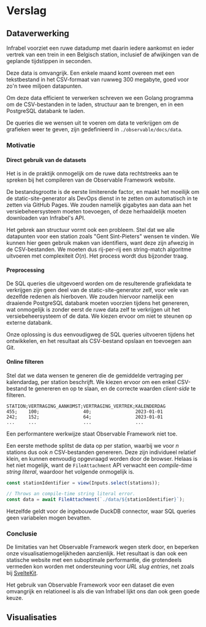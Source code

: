 # Verslag

## Dataverwerking

Infrabel voorziet een ruwe datadump met daarin iedere aankomst en ieder vertrek van een trein in een Belgisch station, inclusief de afwijkingen van de geplande tijdstippen in seconden.

Deze data is omvangrijk. Een enkele maand komt overeen met een tekstbestand in het CSV-formaat van ruwweg 300 megabyte, goed voor zo'n twee miljoen datapunten.

Om deze data efficient te verwerken schreven we een Golang programma om de CSV-bestanden in te laden, structuur aan te brengen, en in een PostgreSQL databank te laden.

De queries die we wensen uit te voeren om data te verkrijgen om de grafieken weer te geven, zijn gedefinieerd in `./observable/docs/data`.

### Motivatie

#### Direct gebruik van de datasets

Het is in de praktijk onmogelijk om de ruwe data rechtstreeks aan te spreken bij het compileren van de Observable Framework website.

De bestandsgrootte is de eerste limiterende factor, en maakt het moeilijk om de static-site-generator als DevOps dienst in te zetten om automatisch in te zetten via GitHub Pages. We zouden namelijk gigabytes aan data aan het versiebeheersysteem moeten toevoegen, of deze herhaaldelijk moeten downloaden van Infrabel's API.

Het gebrek aan structuur vormt ook een probleem. Stel dat we alle datapunten voor een station zoals "Gent Sint-Pieters" wensen te vinden. We kunnen hier geen gebruik maken van identifiers, want deze zijn afwezig in de CSV-bestanden. We moeten dus rij-per-rij een string-match algoritme uitvoeren met complexiteit $O(n)$. Het process wordt dus bijzonder traag.

#### Preprocessing

De SQL queries die uitgevoerd worden om de resulterende grafiekdata te verkrijgen zijn geen deel van de static-site-generator zelf, voor vele van dezelfde redenen als hierboven. We zouden hiervoor namelijk een draaiende PostgreSQL databank moeten voorzien tijdens het genereren, wat onmogelijk is zonder eerst de ruwe data zelf te verkrijgen uit het versiebeheersysteem of de data. We kiezen ervoor om niet te steunen op externe databank.

Onze oplossing is dus eenvoudigweg de SQL queries uitvoeren tijdens het ontwikkelen, en het resultaat als CSV-bestand opslaan en toevoegen aan Git.

#### Online filteren

Stel dat we data wensen te generen die de gemiddelde vertraging per kalendardag, per station beschrijft. We kiezen ervoor om een enkel CSV-bestand te genereren en op te slaan, en de correcte waarden *client-side* te filteren.

```csv
STATION;VERTRAGING_AANKOMST;VERTRAGING_VERTREK;KALENDERDAG
455;    100;                40;                2023-01-01
242;    152;                64;                2023-01-01
...     ...                 ...                ...
```

Een performantere werkwijze staat Observable Framework niet toe.

Een eerste methode splitst de data op per station, waarbij we voor $n$ stations dus ook $n$ CSV-bestanden genereren. Deze zijn individueel relatief klein, en kunnen eenvoudig opgevraagd worden door de browser. Helaas is het niet mogelijk, want de `FileAttachment` API verwacht een *compile-time string literal*, waardoor het volgende onmogelijk is.

```ts
const stationIdentifier = view(Inputs.select(stations));

// Throws an compile-time string literal error.
const data = await FileAttachment(`./data/${stationIdentifier}`);
```

Hetzelfde geldt voor de ingebouwde DuckDB connector, waar SQL queries geen variabelen mogen bevatten.

### Conclusie

De limitaties van het Observable Framework wegen sterk door, en beperken onze visualisatiemogelijkheden aanzienlijk. Het resultaat is dan ook een statische website met een suboptimale performantie, die grotendeels vermeden kon worden met ondersteuning voor *URL slug entries*, net zoals bij [SvelteKit](https://kit.svelte.dev/docs/page-options#entries).

Het gebruik van Observable Framework voor een dataset die even omvangrijk en relationeel is als die van Infrabel lijkt ons dan ook geen goede keuze.

## Visualisaties
